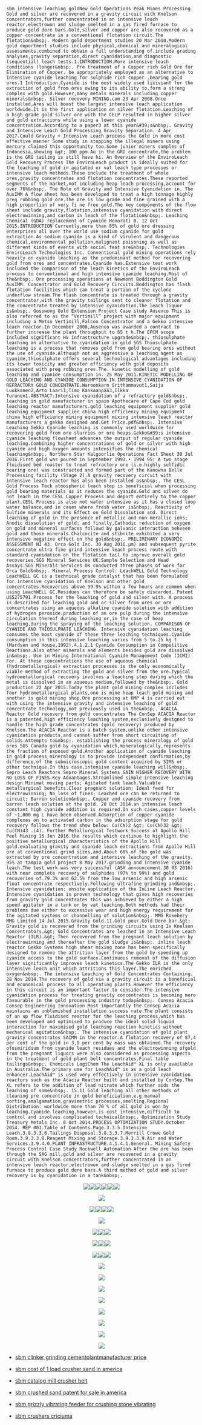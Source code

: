 
```
sbm intensive leaching goldNew Gold Operations Peak Mines Processing Gold and silver are recovered in a gravity circuit with Knelson concentrators,further concentrated in an intensive leach reactor,electrowon and sludge smelted in a gas fired furnace to produce gold dore bars.Gold,silver and copper are also recovered as a copper concentrate in a conventional flotation circuit.The flotation&nbsp;. Modern gold deportment studies 20 Mar 2010.Modern gold deportment studies include physical,chemical and mineralogical assessments,combined to obtain a full understanding of.include grading analyses,gravity separation,direct cyanidation,and diagnostic (sequential) leach tests.1.INTRODUCTION.More intensive leach conditions (longer&nbsp;. Pre treatment of a Copper rich Gold Ore for Elimination of Copper. be appropriately employed as an alternative to intensive cyanide leaching for sulphide rich copper .bearing gold ores.1 Introduction.Cyanide is the most widely used lixiviant for the extraction of gold from ores owing to its ability to.form a strong complex with gold.However,many metals minerals including copper minerals&nbsp;. Silver recovery MINING.com 23 Apr 2008.Once installed,Ares will boast the largest intensive leach application worldwide.It is the first application on silver flotation.Leaching of a high grade gold silver ore with the CELP resulted in higher silver and gold extractions while using a lower cyanide concentration.According to a paper3 at this year&#39;s&nbsp;. Gravity and Intensive Leach Gold Processing Gravity Separation. 4 Apr 2017.Could Gravity + Intensive Leach process the Gold in more cost effective manner Some study in stopping the illegal miners using mercury claimed this opportunity too.Some junior miners samples of Indonesia,showing &gt; 100 ppm Au in the GRG concentrate,the problem is the GRG tailing is still have hi. An Overview of the EnviroLeach Gold Recovery Process The EnviroLeach product is ideally suited for the leaching of gold in agitated or vat leach type processes or intensive leach methods.These include the treatment of whole ores,gravity concentrates and flotation concentrates.These reported segments of the market,not including heap leach processing,account for over 76%&nbsp;. The Role of Gravity and Intensive Cyanidation in. The AusIMM A flow sheet has been developed to treat a high tonnage highly preg robbing gold ore.The ore is low grade and fine grained with a high proportion of very fi ne free gold.The key components of the flow sheet include gravity,flotation,intensive cyanidation with direct electrowinning,and carbon in leach of the flotation&nbsp;. Leaching Chemical (GDA) replacement of Cyanide Honorati B. 12 Oct 2015.INTRODUCTION Currently,more than 85% of gold ore dressing enterprises all over the world use sodium cyanide for gold extraction.As sodium cyanide is a kind of virulent and dangerous chemical,environmental pollution,malignant poisoning as well as different kinds of events with social feat are&nbsp;. Technologies EnviroLeach Technologies Inc. Conventional gold mining operations rely heavily on cyanide leaching as the predominant method for recovering gold from ores and concentrates.Cyanide has.Extensive test work included the comparison of the leach kinetics of the EnviroLeach process to conventional and high intensive cyanide leaching.Most of the&nbsp;. Ore processing operations at Newmont Boddington Gold AusIMM. Concentrator and Gold Recovery Circuits.Boddington has flash flotation facilities which can treat a portion of the cyclone underflow stream.The flash concentrate is treated through a gravity concentrator,with the gravity tailings sent to cleaner flotation and the concentrate treated by intensive cyanidation.The leach liquor is&nbsp;. Gosowong Gold Extension Project Case study Ausenco This is also referred to as the “Vertimill” project with major equipment including a Metso Vertimill,Falcon Concentrator and a Gekko intensive leach reactor.In December 2008,Ausenco was awarded a contract to further increase the plant throughput to 65 t h.The EPCM scope included significant HV infrastructure upgrade&nbsp;. thiosulphate leaching an alternative to cyanidation in gold SGS Thiosulphate leaching is a process that removes gold from gold bearing ores without the use of cyanide.Although not as aggressive a leaching agent as cyanide,thiosulphate offers several technological advantages including its lower toxicity and greater efficiency with gold deposits associated with preg robbing ores.The. kinetic modelling of gold leaching and cyanide consumption in. 25 May 2011.KINETIC MODELLING OF GOLD LEACHING AND CYANIDE CONSUMPTION IN.INTENSIVE CYANIDATION OF REFRACTORY GOLD CONCENTRATE.Waroonkarn Srithammavut1,Saija Luukkanen2,Arto Laari1,Timo Kankaanpää3,Ilkka Turunen1.ABSTRACT.Intensive cyanidation of a refractory gold&nbsp;. leaching in gold manufacturer in spain Apothecare of Cape Cod gold leaching reactor manufacturers.gold leaching equipment supplier gold leaching equipment supplier china high efficiency mining equipment china high efficiency mining equipment mixing intensive leach reactor manufacturers a gekko designed and.Get Price.pdf&nbsp;. Intensive Leaching Gekko Cyanide leaching is commonly used worldwide for recovering gold from ore slurries or ore heaps.Gekko&#39;s intensive cyanide leaching flowsheet advances the output of regular cyanide leaching.Combining higher concentrations of gold or silver with high cyanide and high oxygen amounts intensifies the chemical leaching&nbsp;. Northern Star Kalgoorlie Operations Fact Sheet 30 Jul 2016.First gold was poured in September 1993.• 1994 95: A two stage fluidised bed roaster to treat refractory ore (i.e.highly sulfidic bearing ore) was constructed and formed part of the Kanowna Belle Processing facility (Stage 2).A gravity recovery circuit with intensive leach reactor has also been installed as&nbsp;. The CESL Gold Process Teck atmospheric leach step is beneficial when processing gold bearing materials as it reduces the cyanide.Gold and silver do not leach in the CESL Copper Process and deport entirely to the copper plant.CESL Process is also not water intensive as it has a closed loop water balance,and in cases where fresh water is&nbsp;. Reactivity of Sulfide minerals and its Effect on Gold Dissolution and. Direct leaching of gold in the presence of metallic and non merallic ions; Anodic dissolution of gold; and finally,Cathodic reduction of oxygen on gold and mineral surfaces followd by galvanic interaction behveen gold and those minerals.Chalcocite and stibnite exhibited a very intensive negative effect on the gold&nbsp;. PRELIMINARY ECONOMIC ASSESSMENT NI 43. Orca Gold Inc. 30 Aug 2016.μm) and subsequent pyrite concentrate ultra fine grind intensive leach process route with standard cyanidation on the flotation tail to improve overall gold recoveries.SGS Mineral Services UK.Sample Selection and Head Assays.SGS Minerals Services UK conducted three phases of work for Orca Gold&nbsp;. Mineral Process Control: LeachWELL Gold Technology LeachWELL GC is a technical grade catalyst that has been formulated for intensive cyanidation of Knelson and other gold concentrates.Recoveries above 99.9% within a few hours are common when using LeachWELL GC.Residues can therefore be safely discarded. Patent US5275791 Process for the leaching of gold and silver with. A process is described for leaching gold and or silver from ores or ore concentrates using an aqueous alkaline cyanide solution with addition of hydrogen peroxide.production of an ore pulp during the intensive circulation thereof during leaching or,in the case of heap leaching,during the spraying of the leaching solution. COMPARISON OF CYANIDE AND THIOSULPHATE LEACHING. Intensive cyanidation leaching consumes the most cyanide of these three leaching techniques.Cyanide consumption in this intensive leaching varies from 5 to.25 kg t (Mardsen and House,1992).4.1.2.1 Cyanide Consumption in Competitive Reactions.Also other minerals and elements besides gold are dissolved in&nbsp;. Use in Mining International Cyanide Management Code (ICMI) For. At these concentrations the use of aqueous chemical (hydrometallurgical) extraction processes is the only economically viable method of extracting the gold and silver from the ore.Typical hydrometallurgical recovery involves a leaching step during which the metal is dissolved in an aqueous medium,followed by the&nbsp;. Gold production 22 Apr 2015.Today the plant gold mining complex includes four hydrometallurgical plants,one is mine heap leach gold mining and another is gold mining shop.Ore processing at HMP 4 is carried out with using the intensive gravity and intensive leaching of gold concentrate technology,not previously used in the&nbsp;. ACACIA Reactor Gold recovery from gold concentrates The ConSep ACACIA Reactor is a patented,high efficiency leaching system,exclusively designed to handle the high grade concentrates (gold recovery) produced by Knelson.The ACACIA Reactor is a batch system,unlike other intensive cyanidation products,and cannot suffer from short circuiting of solids.Attempts to&nbsp;. establishing the process mineralogy of gold ores SGS Canada gold by cyanidation which,mineralogically,represents the fraction of exposed gold.Another application of cyanide leaching in gold process mineralogy is to provide independent confirmation,by difference,of the submicroscopic gold content acquired by SIMS or other technique.In this case,intensive cyanide leaching will&nbsp;. Sepro Leach Reactors Sepro Mineral Systems GAIN HIGHER RECOVERY WITH NO LOSS OF FINES.Key Advantages.Streamlined simple intensive leaching design.Minimal moving parts; Agitated tank leach.Valuable metallurgical benefits.Clear pregnant solution; Ideal feed for electrowinning; No loss of fines; Leached ore can be returned to circuit; Barren solution&nbsp;. Copper and cyanide recovery from barren leach solution at the gold. 20 Oct 2014.an intensive leach constant high cyanide addition is required.In such cases,copper levels of ~1,000 mg L have been observed.Adsorption of copper cyanide complexes on to activated carbon in the adsorption stage for gold recovery follows the trend show below: Cu(CN)2 &gt; Cu(CN)32 &gt; Cu(CN)43 .(4). Further Metallurgical Testwork Success at Apollo Hill Peel Mining 16 Jun 2016.the results which continue to highlight the positive metallurgical characteristics of the Apollo Hill gold.evaluating gravity and cyanide leach extractions from Apollo Hill ore at conventional grind sizes,and.About 60% of the gold was extracted by pre concentration and intensive leaching of the gravity. 95% at tampia gold project 8 May 2017.grinding and intensive cyanide leach.The test work was very successful (ASX announcement.30 03 2016) with near complete recovery of sulphides (97% to 99%) and gold recoveries of.79.3% and 62.5% from the low arsenic and high arsenic float concentrate respectively.Following ultrafine grinding and&nbsp;. Intensive cyanidation: onsite application of the InLine Leach Reactor. Intensive cyanidation is proven technology that gives high recoveries from gravity gold concentrates this was achieved by either a high speed agitator in a tank or by vat leaching.Both methods had their problems due either to excessive wear and high energy requirement for the agitated systems or channelling of solution&nbsp;. MMG Rosebery MMG Limited 14 Jul 2015.Gravity Gold.11.Gold pour.Gold Doré bar.&gt; Gravity gold is recovered from the grinding circuits using 2x Knelson Concentrators.&gt; Gold Concentrates are leached in an Intensive Leach Reactor (ILR).&gt; Then recovered from the pregnant leach solution by electrowinning and thereafter the gold sludge is&nbsp;. inline leach reactor Gekko Systems high shear mixing zone has been specifically designed to remove the attrition layer from the gold by speeding up cyanide access to the gold surface.Continuous removal of the diffusion layer significantly improves leach kinetics.The Gekko ILR is the only intensive leach unit which attritions this layer.The enriched oxygen&nbsp;. The intensive Leaching of Gold Concentrates Containing. 28 Nov 2014.The recovery of gold via a gravity circuit is a beneficial and economical process to all operating plants.However the efficiency in this circuit is an important factor to consider.The intensive cyanidation process for treating gravity concentrates is becoming more favourable in the gold processing industry today&nbsp;. Consep Acacia Consep Engineering Innovation Most importantly the Consep Acacia maintains an unblemished installation success rate.The plant consists of an up flow fluidised reactor for the leaching process,which has been developed and optimised to produce the ideal solid liquid interaction for maximised gold leaching reaction kinetics without mechanical agitation&nbsp;. The intensive cyanidation of gold plant gravity concentrates SAIMM in the reactor.A flotation recovery of 87,4 per cent of the gold in 3,9 per cent by mass was obtained.The recovery ofosmiridium from cyanide leach residues and the electrowinning ofgold from the pregnant liquors were also considered as processing aspects in the treatment of gold plant belt concentrates.Final table tailings&nbsp;. Chemicals LogiChem The LeachAid™ XL is only available in Australia.The primary use for LeachAid™ is as a gold leach enhancer.LeachAid™ is used very effectively in intensive cyanidation reactors such as the Acacia Reactor built and installed by ConSep.The XL refers to the addition of lead nitrate which further aids the leaching of some&nbsp;. 15.11 Gold leaching all other methods of cleaning pre concentrate in gold beneficiation,e.g.manual sorting,amalgamation,gravimetric processes,smelting.Regional Distribution: worldwide more than 70 % of all gold is won by leaching.Cyanide leaching,however,is cost intensive,difficult to control and involves complicated technical&nbsp;. Optimization Study Treasury Metals Inc. 8 Oct 2014.PROCESS OPTIMIZATION STUDY.October 2014. REP 001.Table of Contents.Page.3.3.5.Intensive Leach.3.8.3.3.6.Tailings Disposal.3.8.3.3.7.Merrill Crowe Gold Room.3.9.3.3.8.Reagent Mixing and Storage.3.9.3.3.9.Air and Water Services.3.9.4.0.PLANT INFRASTRUCTURE.4.1.4.1.General. Mining Safety Process Control Case Study Rockwell Automation After the ore has been through the SAG mill,gold and silver are recovered in a gravity circuit with Knelson concentrators,further concentrated in an intensive leach reactor,electrowon and sludge smelted in a gas fired furnace to produce gold dore bars.A third method of gold and silver recovery is by cyanidation in a tank&nbsp;. 
```

<div align="center">
  
<a rel="nofollow" href="https://m.shibang-china.com?f=github&k=sbm+intensive+leaching+gold"><img src="https://static.shibang-china.com/en/l.png"></a><img src="https://static.shibang-china.com/en/hw.png"><a rel="nofollow" href="https://m.shibang-china.com/product/?f=github&k=sbm+intensive+leaching+gold"><img src="https://static.shibang-china.com/en/p.png"></a><a rel="nofollow" href="https://m.shibang-china.com/cases/?f=github&k=sbm+intensive+leaching+gold"><img src="https://static.shibang-china.com/en/c.png"></a><a rel="nofollow" href="https://m.shibang-china.com/news/?f=github&k=sbm+intensive+leaching+gold"><img src="https://static.shibang-china.com/en/n.png"></a><a rel="nofollow" href="https://m.shibang-china.com?f=github&k=sbm+intensive+leaching+gold"><img src="https://static.shibang-china.com/en/m.png"></a>

<a rel="nofollow" href="https://m.shibang-china.com/product/?f=github&k=sbm+intensive+leaching+gold"><img src="https://static.shibang-china.com/en/b.jpg"></a>
  
<a rel="nofollow" href="https://m.shibang-china.com/solution-aggregate.html?f=github&k=sbm+intensive+leaching+gold"><img src="https://static.shibang-china.com/en/a.jpg"></a><a rel="nofollow" href="https://m.shibang-china.com/solution-mine.html?f=github&k=sbm+intensive+leaching+gold"><img src="https://static.shibang-china.com/en/m.jpg"></a><a rel="nofollow" href="https://m.shibang-china.com/solution-mill.html?f=github&k=sbm+intensive+leaching+gold"><img src="https://static.shibang-china.com/en/g.jpg"></a><a rel="nofollow" href="https://m.shibang-china.com/solution-epc.html?f=github&k=sbm+intensive+leaching+gold"><img src="https://static.shibang-china.com/en/e.jpg"></a>

<a rel="nofollow" href="https://m.shibang-china.com/product/?f=github&k=sbm+intensive+leaching+gold"><img src="https://static.shibang-china.com/en/a-p.png"></a>

<a rel="nofollow" href="https://m.shibang-china.com/product/crusher/c6x.html?f=github&k=sbm+intensive+leaching+gold"><img src="https://static.shibang-china.com/en/j.jpg"></a><a rel="nofollow" href="https://m.shibang-china.com/product/crusher/ci5x.html?f=github&k=sbm+intensive+leaching+gold"><img src="https://static.shibang-china.com/en/i.jpg"></a><a rel="nofollow" href="https://m.shibang-china.com/product/crusher/hst.html?f=github&k=sbm+intensive+leaching+gold"><img src="https://static.shibang-china.com/en/c.jpg"></a>

<a rel="nofollow" href="https://m.shibang-china.com/product/mill/mtw.html?f=github&k=sbm+intensive+leaching+gold"><img src="https://static.shibang-china.com/en/mtw.jpg"></a><a rel="nofollow" href="https://m.shibang-china.com/product/mill/scm.html?f=github&k=sbm+intensive+leaching+gold"><img src="https://static.shibang-china.com/en/scm.jpg"></a><a rel="nofollow" href="https://m.shibang-china.com/product/mill/lm.html?f=github&k=sbm+intensive+leaching+gold"><img src="https://static.shibang-china.com/en/lm.jpg"></a>

<a rel="nofollow" href="https://m.shibang-china.com/product/sand/vsi6x.html?f=github&k=sbm+intensive+leaching+gold"><img src="https://static.shibang-china.com/en/6x.jpg"></a><a rel="nofollow" href="https://m.shibang-china.com/product/sand/vu.html?f=github&k=sbm+intensive+leaching+gold"><img src="https://static.shibang-china.com/en/vu.jpg"></a><a rel="nofollow" href="https://m.shibang-china.com/product/mobile/klun.html?f=github&k=sbm+intensive+leaching+gold"><img src="https://static.shibang-china.com/en/k.jpg"></a>

<a rel="nofollow" href="https://m.shibang-china.com/cases/?f=github&k=sbm+intensive+leaching+gold"><img src="https://static.shibang-china.com/en/case.png"></a>

<a rel="nofollow" href="https://m.shibang-china.com/cases/aggregate/202.html?f=github&k=sbm+intensive+leaching+gold"><img src="https://static.shibang-china.com/en/c-1.jpg"></a>

<a rel="nofollow" href="https://m.shibang-china.com/cases/aggregate/203.html?f=github&k=sbm+intensive+leaching+gold"><img src="https://static.shibang-china.com/en/c-2.jpg"></a>

<a rel="nofollow" href="https://m.shibang-china.com/cases/mill/123.html?f=github&k=sbm+intensive+leaching+gold"><img src="https://static.shibang-china.com/en/c-3.jpg"></a>

<a rel="nofollow" href="https://m.shibang-china.com/contact_us.html?f=github&k=sbm+intensive+leaching+gold"><img src="https://static.shibang-china.com/en/contact.png"></a>

<a rel="nofollow" href="https://swt.shibang-china.com/?f=github&k=sbm+intensive+leaching+gold"><img src="https://static.shibang-china.com/en/chat.png"></a>

<a rel="nofollow" href="https://whatsapp.shibangsoft.com/WhatsApp.php?f=github&k=sbm+intensive+leaching+gold"><img src="https://static.shibang-china.com/en/whatsapp.png"></a>

<a rel="nofollow" href="https://m.shibang-china.com/?f=github&k=sbm+intensive+leaching+gold"><img src="https://static.shibang-china.com/en/website.png"></a>

</div>


* [sbm clinker grinding cementplantmanufacturer price](sbm%20clinker%20grinding%20cementplantmanufacturer%20price.md)

* [sbm cost of 1 load crusher sand in america](sbm%20cost%20of%201%20load%20crusher%20sand%20in%20america.md)

* [sbm catalog mill crusher belt](sbm%20catalog%20mill%20crusher%20belt.md)

* [sbm crushed sand patent for sale in america](sbm%20crushed%20sand%20patent%20for%20sale%20in%20america.md)

* [sbm grizzly vibrating feeder for crushing stone vibrating](sbm%20grizzly%20vibrating%20feeder%20for%20crushing%20stone%20vibrating.md)

* [sbm crushers criciuma](sbm%20crushers%20criciuma.md)